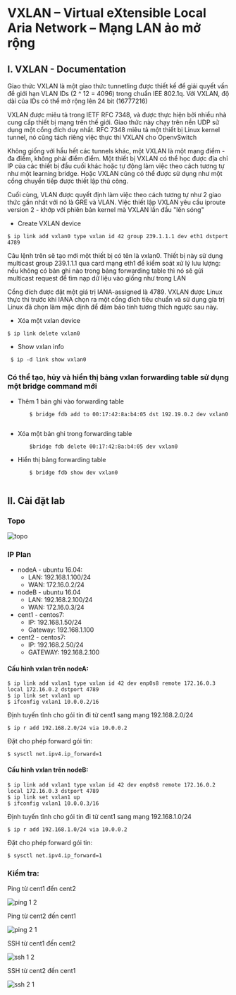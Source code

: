 
# VXLAN – Virtual eXtensible Local Aria Network – Mạng LAN ảo mở rộng 

## I. VXLAN - Documentation
 
Giao thức VXLAN là một giao thức tunnetling được thiết kế để giải quyết vấn đề giới hạn VLAN IDs (2 ^ 12 = 4096) trong chuẩn IEE 802.1q. Với VXLAN, độ dài của IDs có thể mở rộng lên 24 bit (16777216) 
 
VXLAN được miêu tả trong IETF RFC 7348, và được thực hiện bởi nhiều nhà cung cấp thiết bị mạng trên thế giới. Giao thức này chạy trên nền UDP sử dụng một cổng đích duy nhất. RFC 7348 miêu tả một thiết bị Linux kernel tunnel, nó cũng tách riêng việc thực thi VXLAN cho OpenvSwitch 
 
Không giống với hầu hết các tunnels khác, một VXLAN là một mạng điểm - đa điểm, không phải điểm điểm. Một thiết bị VXLAN có thể học được địa chỉ IP của các thiết bị đầu cuối khác hoặc tự động làm việc theo cách tương tự như một learning bridge. Hoặc VXLAN cũng có thể được sử dụng như một cổng chuyển tiếp được thiết lập thủ công. 
 
Cuối cùng, VLAN được quyết định làm việc theo cách tương tự như 2 giao thức gần nhất với nó là GRE và VLAN. Việc thiết lập VXLAN yêu cầu iproute version 2 - khớp với phiên bản kernel mà VXLAN lần đầu "lên sóng" 
 
* Create VXLAN device 
```
$ ip link add vxlan0 type vxlan id 42 group 239.1.1.1 dev eth1 dstport 4789 
```
Câu lệnh trên sẽ tạo mới một thiết bị có tên là vxlan0. Thiết bị này sử dụng multicast group 239.1.1.1 qua card mạng eth1 để kiểm soát xử lý lưu lượng: nếu không có bản ghi nào trong bảng forwarding table thì nó sẽ gửi multicast request để tìm nạp dữ liệu vào giống như trong LAN 
 
Cổng đích được đặt một giá trị IANA-assigned là 4789. VXLAN được Linux thực thi trước khi IANA chọn ra một cổng đích tiêu chuẩn và sử dụng gía trị Linux đã chọn làm mặc định để đảm bảo tính tương thích ngược sau này. 
 
* Xóa một vxlan device 
```
$ ip link delete vxlan0 
``` 
* Show vxlan info 
```
 $ ip -d link show vxlan0 
``` 
### Có thể tạo, hủy và hiển thị bảng vxlan forwarding table sử dụng một bridge command mới 

* Thêm 1 bản ghi vào forwarding table
```
       $ bridge fdb add to 00:17:42:8a:b4:05 dst 192.19.0.2 dev vxlan0   
 ```
* Xóa một bản ghi trong forwarding table 
```
       $bridge fdb delete 00:17:42:8a:b4:05 dev vxlan0   
 ```
* Hiển thị bảng forwarding table 
```
       $ bridge fdb show dev vxlan0 
 
```
## II. Cài đặt lab 
### Topo
![topo](https://lh3.googleusercontent.com/H42lUfm8x5NoSJHsgPFT0NUD2LGxHnRouMuqhZ2dYgqWUE1CasBxZbuEjqGI9wiK8n_pKYI8hce5xfeyJo62IB25ZHj68485lqniySCvST3wgIuvl0WHgrr2U5496yf-kCWJajwO08S_4i08kl7P78O3ZvYxUef8VjZvIRhUXiDZmci9NdPZITGTNaTWh4FGXivnP5MbqJvajoLzxiTTRMXXf6xjpEUYU6WwrE7FEorFOrSTLznD1lR4p2F6z9UCCR3tgwC2PkL7mJL5qLC9ZHhX2qtGdZNjjP9xgBQh1o_VzXDL8ve9XlpAryGgI3mi1a0Y0lyKNfnFejZ3tQhOmNKPFhpeWu6OSJCWtUw3ey13vKBzM2AgTYlt2FeKoo2_zpaeAhZziwtnbSEWrdf_BE0dG8id90OD7rZiU8fQgPGHuyOxbGBLr6e-Jmbz66MerkJMXLhsvLgLwdDr5fxqrHZusoB5DN-NSiGdR-ifMMtMA8OeldRsHJUofNXg0KfwX7vyt8oBpcGh16GKnfmJJAYqHKDfUcTKOuyGSoqrlIr4jHustd3DRmiKDHi5dvY6O1Grj7RjvWi2QKSUEVwWMVTFgf2kp7yWwa-SYD-K534=w1341-h916-no)
 
### IP Plan 
* nodeA - ubuntu 16.04: 
  * LAN: 192.168.1.100/24 
  * WAN: 172.16.0.2/24 
* nodeB - ubuntu 16.04 
  *  LAN: 192.168.2.100/24 
  *  WAN: 172.16.0.3/24 
* cent1 - centos7: 
  *  IP: 192.168.1.50/24 
  *  Gateway: 192.168.1.100 
* cent2 - centos7: 
  *  IP: 192.168.2.50/24 
  *  GATEWAY: 192.168.2.100 
 
#### Cấu hình vxlan trên nodeA:  
```
$ ip link add vxlan1 type vxlan id 42 dev enp0s8 remote 172.16.0.3 local 172.16.0.2 dstport 4789 
$ ip link set vxlan1 up 
$ ifconfig vxlan1 10.0.0.2/16 
``` 
Định tuyến tĩnh cho gói tin đi từ cent1 sang mạng 192.168.2.0/24 

    $ ip r add 192.168.2.0/24 via 10.0.0.2 

Đặt cho phép forward gói tin: 

    $ sysctl net.ipv4.ip_forward=1 
 
#### Cấu hình vxlan trên nodeB:  
```
$ ip link add vxlan1 type vxlan id 42 dev enp0s8 remote 172.16.0.2 local 172.16.0.3 dstport 4789 
$ ip link set vxlan1 up 
$ ifconfig vxlan1 10.0.0.3/16 
``` 

Định tuyến tĩnh cho gói tin đi từ cent1 sang mạng 192.168.1.0/24 

    $ ip r add 192.168.1.0/24 via 10.0.0.2 

Đặt cho phép forward gói tin: 
    
    $ sysctl net.ipv4.ip_forward=1 

### Kiểm tra: 
Ping từ cent1 đến cent2 

![ping 1 2](https://lh3.googleusercontent.com/xeOr-WKcmcZAbvuzVxEEBuhH3lK3AvVHPJkY-aOxV4RAMAps8aVUH4Q4L628CW9RMl4t17a4I_dIRAIt2WG-Q5b4GfC0pLTue2gJVOhVEhe-tlWOtVbu_bE6IIZrLt3Bc33MxlEJ43JAGetKS_xI7dMTsQJS--w2Ni5sjZqsuu86NkvSa64Dg4Z24X4WoMVydi28ORQWstpkvTscK5ci4ssZWpVk1Zts70HjEio-TtKNarK1MkEkj5HPB3z8IR1rlLXneZI2sO4Sk7MCW_B-LomVXPhiEfxoE4tvM2PwZxSWF238O0hRbSa7its_96NVO3y8f7wzr18f-_0-zr5YXZWN_KyxsQiW9iTchp6BQvwOxXj9maxzh56He2QwfYhh0W8m1OSkldI3ZnUFhUad006wGkmUe8Vemxc0jw30YrEZQ3eLSApdcidozJp5A40L0Ixso2Yb9_uXw0NbALE8WarxdgZNJnvvrD6eO506tHMF73Oy0tlAAn8vqrnThnGpF9OQmQ8JKuvQ8Kl4f6uZJnrNRTyHbkGpEiPRx8adwcAFqvukjzCI-mgc1biBzTtvhbwXwYhjCMOs1IRw5kguDW1PytoKeJYcmW9zQ6q9uVc=w553-h115-no)


Ping từ cent2 đến cent1 

![ping 2 1](https://lh3.googleusercontent.com/xYqszNYPS58yrvriGp5hOURePIaendO6oRjPncfrLekbpuuECzWH6AHPX-HBIETFGwdBAhu71Hz2w6CzN5gZU7berfo4t4NJGvbAlNc6pmo4sPeRGqUBMrLBXg_lD6VCN5kv6pY0brQfi3Z1wC9f2VTlsq5GxLGGZXIU4OvXI-fIajQFkRFaE2ajft_sS3MA4vlUUXljplPXZqWONdSMQX3R_qCVTCx13xZIwasGgEHCUfAfPyxYj08LHBvhrZ5rYUvaAxTYXk6P25ZdT0wSxf6DORH9_IJvjWiLpDeOKdcza2vz_anx_DugihgaMA-vNaV8Xgia1w9z1_pFKaVPzex2c5sMj2-GiZZ6te7aj_Ug_3x8Pr738ivAnupHCpcCKfhz-Iz0-ROS-86XeEtCq2rpqqii4sFLyZfSdYQ68Wm0mbfNGYGz-RCygA5KmFhd7PkDljgGd3XIKVljz8tsQ_Xqu4tWWwkHUMLN6stE4UeSeV1y0GGTNQLDDrmiChpVQpiuu6QV4gmwaKnzEgcOOJGcX1ov6BuKgRzn2shX55swxg1kGaEiMXbIBlEBbHQ8x9WQ7l5i_BZDTp6kiIekqQqFY2YEJgeqDJZo87jAThA=w674-h138-no)


SSH từ cent1 đến cent2 

![ssh 1 2](https://lh3.googleusercontent.com/AQfBzHbiP7d0NJZtDzzhnqWX20RovgCvpbHzpFGPMZhxKvEwr00KXu1au_YJ72UVcQ8f2HYbAdRbH_pt9813QN__Guo-I7IrwahKlUJ8QV5ozN69mJTL3F02dGBja4cMLzGvSM5Aw-ByKbJUEU52QZ1AtvqfyZVTA9AWhDJ5HjRiCc-MA0qSNxz_g5HXNIkUVRLbmfgFejA2CS4vFjxXEa_mWyWt6Erp7wkDVeprORklAO8kt8NOE6Q3RimaKWD0uSV7njpn1V6SlBhwNR9KYHEb9rb-ebTt4TJJYqCNAaA1rbAdjGpaFLnd8C5LQK3rrpOjpDvRx1sxAKlafwMz1LewEXTakWyNoQw8CZ5q9dXeNEt43AlihYy4p4NCihotBxY_ZDjvCQws40Qs7Mdu-ogMwK51kn_DFEw79HtTCBsx01NK51kFovPALJDQ3ttkukQeSEbhpsqk-YbwlSr9dE57tOb7VWnrQQ4vSyVRyC0kraTFI8PbbSkzAKcxt_Hve6TjlA52OXlAu3EEs4rkdlAmHuLknO1wUNnr9Y0UHGa6-qcTiUeyLmNvLjTjhnfTQVgHINw1xnJi3AJtiBnlyE04lC_NS7EpHQdd4KerPIA=w720-h146-no)


SSH từ cent2 đến cent1 

![ssh 2 1](https://lh3.googleusercontent.com/cOrRO6xVvZPKEmhUuJ1yRNZJqQ-tVl01WRh9gfISvq2oIx2OCwQ5RMeD7FSTdEb_jJ1MT85s3IOvdyFxQoQ_p0WwjNClafNIh-kHx4meVmN_5mhfRygJbwNoJQU1F4hebjVkiWIMfKXpvqiXVIHAeBOark8aqMbAeKLL_y9eVUmUuxUUxb38P31SL-FWtUGDuSKi2-v49iUWw0WCmCAP2UUqhY8_mHW4m81uGJtgdtymq0LAJ2Tjqu-wTNeya3phllavYZ6sEwwAvQtDh1-Bj03SFYlKxFy3k8ixubNqfhC198d2ExCNGCjJmHeIL_XqUm98VeqLoYuWmkcsBDw-3n9v1xDsvZpAk5qGLqMQwF-1IWLfHmSdo1szj5mhi8y81PIyQKxKaEtBLuytVxaalyejGtRag9u1Om3cM6fFxzPGOR_RkGP5Nq-woMPQ6-Dkat8HQWuN5AobDMSLL8Ztm9cl8zwNe9T3c0Sn5iI2ROIxqa4rDNeR2-K-9X--5UMi3hMoESb4QMl8N82kt26uMhc-Bj1xz1rQ9RmhG1tswQPwqb_osvSR953CcySa4jAE7aotqT_GpwYsBUy9qJdP1rZaNdV3R0q5YJPBwdc_NP8=w721-h131-no)
